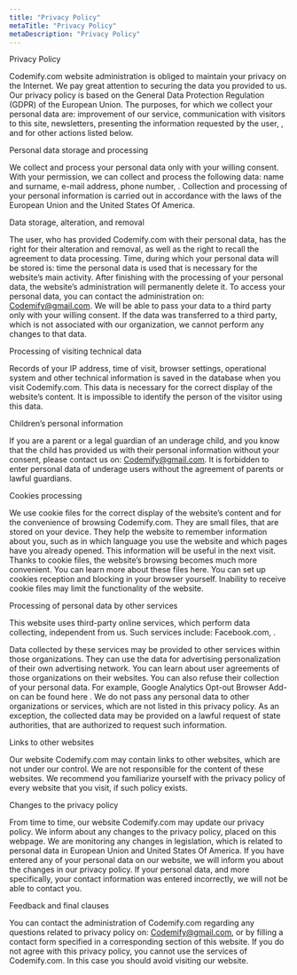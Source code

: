 ```yaml
---
title: "Privacy Policy"
metaTitle: "Privacy Policy"
metaDescription: "Privacy Policy"
---
```



Privacy Policy

Codemify.com website administration is obliged to maintain your privacy on the Internet. We pay great attention to securing the data you provided to us. Our privacy policy is based on the General Data Protection Regulation (GDPR) of the European Union. The purposes, for which we collect your personal data are: improvement of our service, communication with visitors to this site, newsletters, presenting the information requested by the user, , and for other actions listed below.

Personal data storage and processing

We collect and process your personal data only with your willing consent. With your permission, we can collect and process the following data: name and surname, e-mail address, phone number, . Collection and processing of your personal information is carried out in accordance with the laws of the European Union and the United States Of America.

Data storage, alteration, and removal

The user, who has provided Codemify.com with their personal data, has the right for their alteration and removal, as well as the right to recall the agreement to data processing. Time, during which your personal data will be stored is: time the personal data is used that is necessary for the website’s main activity. After finishing with the processing of your personal data, the website’s administration will permanently delete it. To access your personal data, you can contact the administration on: Codemify@gmail.com. We will be able to pass your data to a third party only with your willing consent. If the data was transferred to a third party, which is not associated with our organization, we cannot perform any changes to that data.

Processing of visiting technical data

Records of your IP address, time of visit, browser settings, operational system and other technical information is saved in the database when you visit Codemify.com. This data is necessary for the correct display of the website’s content. It is impossible to identify the person of the visitor using this data.

Children’s personal information

If you are a parent or a legal guardian of an underage child, and you know that the child has provided us with their personal information without your consent, please contact us on: Codemify@gmail.com. It is forbidden to enter personal data of underage users without the agreement of parents or lawful guardians.

Cookies processing

We use cookie files for the correct display of the website’s content and for the convenience of browsing Codemify.com. They are small files, that are stored on your device. They help the website to remember information about you, such as in which language you use the website and which pages have you already opened. This information will be useful in the next visit. Thanks to cookie files, the website’s browsing becomes much more convenient. You can learn more about these files here. You can set up cookies reception and blocking in your browser yourself. Inability to receive cookie files may limit the functionality of the website.

Processing of personal data by other services

This website uses third-party online services, which perform data collecting, independent from us. Such services include: Facebook.com, .

Data collected by these services may be provided to other services within those organizations. They can use the data for advertising personalization of their own advertising network. You can learn about user agreements of those organizations on their websites. You can also refuse their collection of your personal data. For example, Google Analytics Opt-out Browser Add-on can be found here . We do not pass any personal data to other organizations or services, which are not listed in this privacy policy. As an exception, the collected data may be provided on a lawful request of state authorities, that are authorized to request such information.

Links to other websites

Our website Codemify.com may contain links to other websites, which are not under our control. We are not responsible for the content of these websites. We recommend you familiarize yourself with the privacy policy of every website that you visit, if such policy exists.

Changes to the privacy policy

From time to time, our website Codemify.com may update our privacy policy. We inform about any changes to the privacy policy, placed on this webpage. We are monitoring any changes in legislation, which is related to personal data in European Union and United States Of America. If you have entered any of your personal data on our website, we will inform you about the changes in our privacy policy. If your personal data, and more specifically, your contact information was entered incorrectly, we will not be able to contact you.

Feedback and final clauses

You can contact the administration of Codemify.com regarding any questions related to privacy policy on: Codemify@gmail.com, or by filling a contact form specified in a corresponding section of this website. If you do not agree with this privacy policy, you cannot use the services of Codemify.com. In this case you should avoid visiting our website.